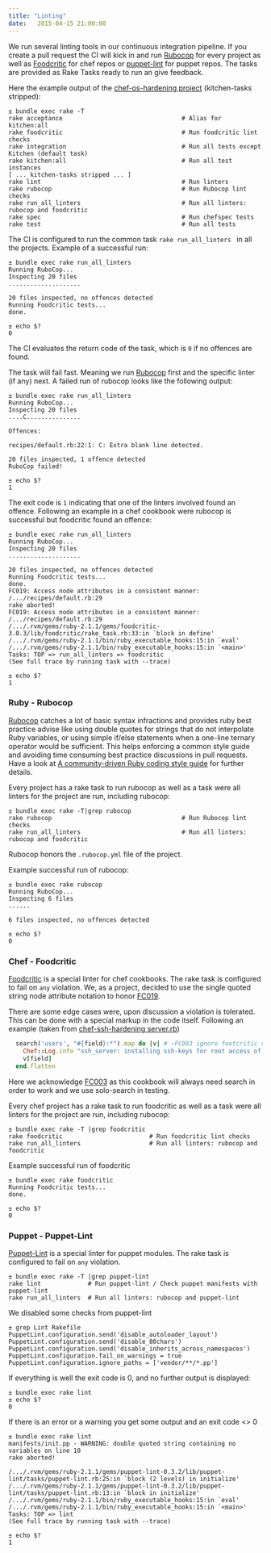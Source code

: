 ```yaml
---
title: "Linting"
date:   2015-04-15 21:00:00
---
```


We run several linting tools in our continuous integration pipeline. If you create a pull request the CI will kick in and run [Rubocop](https://github.com/bbatsov/rubocop) for every project as well as [Foodcritic](http://www.foodcritic.io) for chef repos or [puppet-lint](http://puppet-lint.com) for puppet repos. The tasks are provided as Rake Tasks ready to run an give feedback.

Here the example output of the [chef-os-hardening project](https://github.com/hardening-io/chef-os-hardening) (kitchen-tasks stripped):

```shell
± bundle exec rake -T
rake acceptance                                 # Alias for kitchen:all
rake foodcritic                                 # Run foodcritic lint checks
rake integration                                # Run all tests except Kitchen (default task)
rake kitchen:all                                # Run all test instances
[ ... kitchen-tasks stripped ... ]
rake lint                                       # Run linters
rake rubocop                                    # Run Rubocop lint checks
rake run_all_linters                            # Run all linters: rubocop and foodcritic
rake spec                                       # Run chefspec tests
rake test                                       # Run all tests
```

The CI is configured to run the common task `rake run_all_linters ` in all the projects. Example of a successful run:

```shell
± bundle exec rake run_all_linters
Running RuboCop...
Inspecting 20 files
....................

20 files inspected, no offences detected
Running Foodcritic tests...
done.

± echo $?
0
```

The CI evaluates the return code of the task, which is `0` if no offences are found.

The task will fail fast. Meaning we run [Rubocop](https://github.com/bbatsov/rubocop) first and the specific linter (if any) next. A failed run of rubocop looks like the following output:

```
± bundle exec rake run_all_linters
Running RuboCop...
Inspecting 20 files
....C...............

Offences:

recipes/default.rb:22:1: C: Extra blank line detected.

20 files inspected, 1 offence detected
RuboCop failed!

± echo $?
1
```

The exit code is `1` indicating that one of the linters involved found an offence. Following an example in a chef cookbook were rubocop is successful but foodcritic found an offence:

```shell
± bundle exec rake run_all_linters
Running RuboCop...
Inspecting 20 files
....................

20 files inspected, no offences detected
Running Foodcritic tests...
done.
FC019: Access node attributes in a consistent manner: /.../recipes/default.rb:29
rake aborted!
FC019: Access node attributes in a consistent manner: /.../recipes/default.rb:29
/.../.rvm/gems/ruby-2.1.1/gems/foodcritic-3.0.3/lib/foodcritic/rake_task.rb:33:in `block in define'
/.../.rvm/gems/ruby-2.1.1/bin/ruby_executable_hooks:15:in `eval'
/.../.rvm/gems/ruby-2.1.1/bin/ruby_executable_hooks:15:in `<main>'
Tasks: TOP => run_all_linters => foodcritic
(See full trace by running task with --trace)

± echo $?
1
```

### Ruby - Rubocop

[Rubocop](https://github.com/bbatsov/rubocop) catches a lot of basic syntax infractions and provides ruby best practice advise like using double quotes for strings that do not interpolate Ruby variables, or using simple if/else statements when a one-line ternary operator would be sufficient. This helps enforcing a common style guide and avoiding time consuming best practice discussions in pull requests. Have a look at [A community-driven Ruby coding style guide](https://github.com/bbatsov/ruby-style-guide) for further details.

Every project has a rake task to run rubocop as well as a task were all linters for the project are run, including rubocop:

```
± bundle exec rake -T|grep rubocop
rake rubocop                                    # Run Rubocop lint checks
rake run_all_linters                            # Run all linters: rubocop and foodcritic
```

Rubocop honors the `.rubocop.yml` file of the project.

Example successful run of rubocop:

```shell
± bundle exec rake rubocop
Running RuboCop...
Inspecting 6 files
......

6 files inspected, no offences detected

± echo $?
0
```

### Chef - Foodcritic

[Foodcritic](http://www.foodcritic.io) is a special linter for chef cookbooks. The rake task is configured to fail on `any` violation. We, as a project, decided to use the single quoted string node attribute notation to honor [FC019](http://www.foodcritic.io/#FC019).

There are some edge cases were, upon discussion a violation is tolerated. This can be done with a special markup in the code itself. Following an example (taken from [chef-ssh-hardening server.rb](https://github.com/hardening-io/chef-ssh-hardening/blob/master/recipes/server.rb#L41))

```ruby
  search('users', "#{field}:*").map do |v| # ~FC003 ignore footcritic violation
    Chef::Log.info "ssh_server: installing ssh-keys for root access of user #{v['id']}"
    v[field]
  end.flatten
```

Here we acknowledge [FC003](http://www.foodcritic.io/#FC003) as this cookbook will always need search in order to work and we use solo-search in testing.

Every chef project has a rake task to run foodcritic as well as a task were all linters for the project are run, including rubocop:

```
± bundle exec rake -T |grep foodcritic
rake foodcritic                        # Run foodcritic lint checks
rake run_all_linters                   # Run all linters: rubocop and foodcritic
```

Example successful run of foodcritic

```
± bundle exec rake foodcritic
Running Foodcritic tests...
done.

± echo $?
0
```

### Puppet - Puppet-Lint

[Puppet-Lint](http://puppet-lint.com) is a special linter for puppet modules. The rake task is configured to fail on `any` violation.

```
± bundle exec rake -T |grep puppet-lint
rake lint             # Run puppet-lint / Check puppet manifests with puppet-lint
rake run_all_linters  # Run all linters: rubocop and puppet-lint
```

We disabled some checks from puppet-lint

```
± grep Lint Rakefile
PuppetLint.configuration.send('disable_autoloader_layout')
PuppetLint.configuration.send('disable_80chars')
PuppetLint.configuration.send('disable_inherits_across_namespaces')
PuppetLint.configuration.fail_on_warnings = true
PuppetLint.configuration.ignore_paths = ['vendor/**/*.pp']
```

If everything is well the exit code is 0, and no further output is displayed:

```
± bundle exec rake lint
± echo $?
0
```

If there is an error or a warning you get some output and an exit code <> 0
```
± bundle exec rake lint
manifests/init.pp - WARNING: double quoted string containing no variables on line 10
rake aborted!

/.../.rvm/gems/ruby-2.1.1/gems/puppet-lint-0.3.2/lib/puppet-lint/tasks/puppet-lint.rb:25:in `block (2 levels) in initialize'
/.../.rvm/gems/ruby-2.1.1/gems/puppet-lint-0.3.2/lib/puppet-lint/tasks/puppet-lint.rb:13:in `block in initialize'
/.../.rvm/gems/ruby-2.1.1/bin/ruby_executable_hooks:15:in `eval'
/.../.rvm/gems/ruby-2.1.1/bin/ruby_executable_hooks:15:in `<main>'
Tasks: TOP => lint
(See full trace by running task with --trace)

± echo $?
1
```
